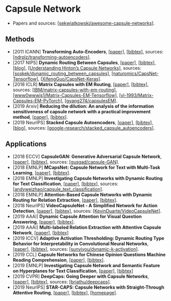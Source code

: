 # Capsule Network

- Papers and sources: [[sekwiatkowski/awesome-capsule-networks]](https://github.com/sekwiatkowski/awesome-capsule-networks).

## Methods
- [2011 ICANN] **Transforming Auto-Encoders**, [[paper]](https://www.cs.toronto.edu/~hinton/absps/transauto6.pdf), [[bibtex]](/Bibtex/Transforming%20Auto-Encoders.bib), sources: [[ndrplz/transforming-autoencoders]](https://github.com/ndrplz/transforming-autoencoders).
- [2017 NIPS] **Dynamic Routing Between Capsules**, [[paper]](https://papers.nips.cc/paper/6975-dynamic-routing-between-capsules.pdf), [[bibtex]](/Bibtex/Dynamic%20Routing%20Between%20Capsules.bib), [[blog]](https://jhui.github.io/2017/11/03/Dynamic-Routing-Between-Capsules/), [[Understanding Hinton’s Capsule Networks]](https://medium.com/ai³-theory-practice-business/understanding-hintons-capsule-networks-part-i-intuition-b4b559d1159b), sources: [[soskek/dynamic_routing_between_capsules]](https://github.com/soskek/dynamic_routing_between_capsules), [[naturomics/CapsNet-Tensorflow]](https://github.com/naturomics/CapsNet-Tensorflow), [[XifengGuo/CapsNet-Keras]](https://github.com/XifengGuo/CapsNet-Keras).
- [2018 ICLR] **Matrix Capsules with EM Routing**, [[paper]](https://openreview.net/pdf?id=HJWLfGWRb), [[bibtex]](/Bibtex/Matrix%20Capsules%20with%20EM%20Routing.bib), sources: [[IBM/matrix-capsules-with-em-routing]](https://github.com/IBM/matrix-capsules-with-em-routing), [[www0wwwjs1/Matrix-Capsules-EM-Tensorflow]](https://github.com/www0wwwjs1/Matrix-Capsules-EM-Tensorflow), [[yl-1993/Matrix-Capsules-EM-PyTorch]](https://github.com/yl-1993/Matrix-Capsules-EM-PyTorch), [[gyang274/capsulesEM]](https://github.com/gyang274/capsulesEM).
- [2019 Arxiv] **Reducing the dilution: An analysis of the information sensitiveness of capsule network with a practical improvement method**, [[paper]](https://arxiv.org/pdf/1903.10588.pdf), [[bibtex]](/Bibtex/Reducing%20the%20dilution%20-%20An%20analysis%20of%20the%20information%20sensitiveness%20of%20capsule%20network%20with%20a%20practical%20improvement%20method.bib).
- [2019 NeurIPS] **Stacked Capsule Autoencoders**, [[paper]](https://papers.nips.cc/paper/9684-stacked-capsule-autoencoders.pdf), [[bibtex]](/Bibtex/Stacked%20Capsule%20Autoencoders.bib), [[blog]](http://akosiorek.github.io/ml/2019/06/23/stacked_capsule_autoencoders.html), sources: [[google-research/stacked_capsule_autoencoders]](https://github.com/google-research/google-research/tree/master/stacked_capsule_autoencoders).

## Applications
- [2018 ECCV] **CapsuleGAN: Generative Adversarial Capsule Network**, [[paper]](http://openaccess.thecvf.com/content_ECCVW_2018/papers/11131/Jaiswal_CapsuleGAN_Generative_Adversarial_Capsule_Network_ECCVW_2018_paper.pdf), [[bibtex]](/Bibtex/CapsuleGAN%20-%20Generative%20Adversarial%20Capsule%20Network.bib), sources: [[gusgad/capsule-GAN]](https://github.com/gusgad/capsule-GAN).
- [2018 EMNLP] **MCapsNet: Capsule Network for Text with Multi-Task Learning**, [[paper]](https://www.aclweb.org/anthology/D18-1486.pdf), [[bibtex]](/Bibtex/MCapsNet%20-%20Capsule%20Network%20for%20Text%20with%20Multi-Task%20Learning.bib).
- [2018 EMNLP] **Investigating Capsule Networks with Dynamic Routing for Text Classification**, [[paper]](https://www.aclweb.org/anthology/D18-1350.pdf), [[bibtex]](/Bibtex/Investigating%20Capsule%20Networks%20with%20Dynamic%20Routing%20for%20Text%20Classification.bib), sources: [[andyweizhao/capsule_text_classification]](https://github.com/andyweizhao/capsule_text_classification).
- [2018 EMNLP] **Attention-Based Capsule Networks with Dynamic Routing for Relation Extraction**, [[paper]](https://www.aclweb.org/anthology/D18-1120.pdf), [[bibtex]](/Bibtex/Attention-Based%20Capsule%20Networks%20with%20Dynamic%20Routing%20for%20Relation%20Extraction.bib).
- [2018 NeurIPS] **VideoCapsuleNet - A Simplified Network for Action Detection**, [[paper]](https://papers.nips.cc/paper/7988-videocapsulenet-a-simplified-network-for-action-detection.pdf), [[bibtex]](/Bibtex/VideoCapsuleNet%20-%20A%20Simplified%20Network%20for%20Action%20Detection.bib), sources: [[KevinDuarte/VideoCapsuleNet]](https://github.com/KevinDuarte/VideoCapsuleNet).
- [2019 AAAI] **Dynamic Capsule Attention for Visual Question Answering**, [[paper]](/Documents/Papers/Dynamic%20Capsule%20Attention%20for%20Visual%20Question%20Answering.bib), [[bibtex]](/Bibtex/Dynamic%20Capsule%20Attention%20for%20Visual%20Question%20Answering.bib).
- [2019 AAAI] **Multi-labeled Relation Extraction with Attentive Capsule Network**, [[paper]](http://bcmi.sjtu.edu.cn/~zhaohai/pubs/aaai2019-3243-capsule_v5.pdf), [[bibtex]](/Bibtex/Multi-labeled%20Relation%20Extraction%20with%20Attentive%20Capsule%20Network.bib)
- [2019 ICCV] **Adaptive Activation Thresholding: Dynamic Routing Type Behavior for Interpretability in Convolutional Neural Networks**, [[paper]](http://openaccess.thecvf.com/content_ICCV_2019/papers/Sun_Adaptive_Activation_Thresholding_Dynamic_Routing_Type_Behavior_for_Interpretability_in_ICCV_2019_paper.pdf), [[bibtex]](/Bibtex/Adaptive%20Activation%20Thresholding%20-%20Dynamic%20Routing%20Type%20Behavior%20for%20Interpretability%20in%20Convolutional%20Neural%20Networks.bib), sources: [[sunyiyou/dynamic-k-activation]](https://github.com/sunyiyou/dynamic-k-activation).
- [2019 CCL] **Capsule Networks for Chinese Opinion Questions Machine Reading Comprehension**, [[paper]](http://cips-cl.org/static/anthology/CCL-2019/CCL-19-099.pdf), [[bibtex]](/Bibtex/Capsule%20Networks%20for%20Chinese%20Opinion%20Questions%20Machine%20Reading%20Comprehension.bib).
- [2019 EMNLP] **Investigating Capsule Network and Semantic Feature on Hyperplanes for Text Classification**, [[paper]](https://www.aclweb.org/anthology/D19-1043.pdf), [[bibtex]](/Bibtex/Investigating%20Capsule%20Network%20and%20Semantic%20Feature%20on%20Hyperplanes%20for%20Text%20Classification.bib)
- [2019 CVPR] **DeepCaps: Going Deeper with Capsule Networks**, [[paper]](http://openaccess.thecvf.com/content_CVPR_2019/papers/Rajasegaran_DeepCaps_Going_Deeper_With_Capsule_Networks_CVPR_2019_paper.pdf), [[bibtex]](/Bibtex/DeepCaps%20-%20Going%20Deeper%20with%20Capsule%20Networks.bib), sources: [[brjathu/deepcaps]](https://github.com/brjathu/deepcaps).
- [2019 NeurIPS] **STAR-CAPS: Capsule Networks with Straight-Through Attentive Routing**, [[paper]](https://papers.nips.cc/paper/9110-star-caps-capsule-networks-with-straight-through-attentive-routing.pdf), [[bibtex]](/Bibtex/STAR-CAPS%20-%20Capsule%20Networks%20with%20Straight-Through%20Attentive%20Routing.bib), [[homepage]](https://karim-ahmed.github.io/projects/starcaps/starcaps.html).
